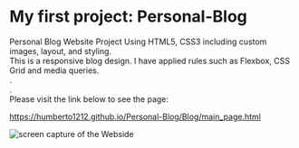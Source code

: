 # My first project: Personal-Blog

Personal Blog Website Project
Using HTML5, CSS3 including custom images, layout, and styling.<br>
This is a responsive blog design. I have applied rules such as Flexbox, CSS Grid and media queries.<br>
.<br>
.<br>
Please visit the link below to see the page:

https://humberto1212.github.io/Personal-Blog/Blog/main_page.html

<img src="./screen.mov" alt="screen capture of the Webside" style="max-width: 100%;">
